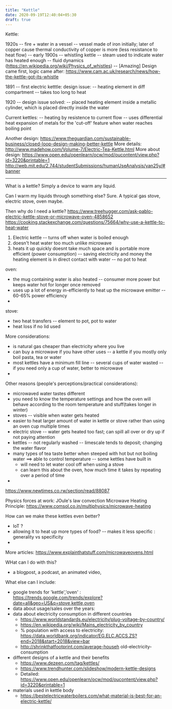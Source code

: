 ```yaml
---
title: "Kettle"
date: 2020-09-19T12:40:04+05:30
draft: true
---
```


Kettle:

1920s -- fire + water in a vessel
	  -- vessel made of iron initially; later of copper cause thermal conductivity of copper is more (less resistance to heat flow)
	  -- early 1900s -- whistling kettle -- steam used to indicate water has heated enough
	  		-- fluid dynamics (https://en.wikipedia.org/wiki/Physics_of_whistles)
	  		-- [Amazing] Design came first, logic came after: https://www.cam.ac.uk/research/news/how-the-kettle-got-its-whistle
	  
1891 -- first electric ketttle: design issue:
			-- heating element in diff compartment -- takes too long to heat 

1920 -- design issue solved:
			-- placed heating element inside a metallic cylinder, which is placed directly inside the water


Current kettles:
	-- heating by resistence to current flow
	-- uses differential heat expansion of metals for the 'cut-off' feature when water reaches boiling point


Another design: https://www.theguardian.com/sustainable-business/closed-loop-design-making-better-kettle
More details: http://www.madehow.com/Volume-7/Electric-Tea-Kettle.html
More about design: https://www.open.edu/openlearn/ocw/mod/oucontent/view.php?id=3220&printable=1
http://web.mit.edu/2.744/studentSubmissions/humanUseAnalysis/yan25y/#banner

------------------

What is a kettle?
Simply a device to warm any liquid.

Can I warm my liquids through something else?
Sure. A typical gas stove, electric stove, oven maybe.

Then why do I need a kettle?
https://www.treehugger.com/ask-pablo-electric-kettle-stove-or-microwave-oven-4858652
https://cooking.stackexchange.com/questions/75664/why-use-a-kettle-to-heat-water
1. Electric kettle -- turns off when water is boiled enough
2. doesn't heat water too much unlike microwave 
3. heats it up quickly 
doesnt take much space and is portable
more efficient (power consumption) -- saving electricity and money
the heating element is in direct contact with water -- no pot to heat 


oven:
- the mug containing water is also heated -- consumer more power but keeps water hot for longer once removed
- uses up a lot of energy in-efficiently to heat up the microwave emitter -- 60-65% power efficiency
- 

stove:
- two heat transfers -- element to pot, pot to water
- heat loss if no lid used

More considerations:
- is natural gas cheaper than electricity where you live
- can buy a microwave if you have other uses -- a kettle if you mostly only boil pasta, tea or water
- most kettles have a minimum fill line -- several cups of water wasted  -- if you need only a cup of water, better to microwave
- 

Other reasons (people's perceptions/practical considerations):
- microwaved water tastes different
- you need to know the temperature settings and how the oven will behave according to the room temperature and stuff(takes longer in winter)
- stoves -- visible when water gets heated
- easier to heat larger amount of water in kettle or stove rather than using an oven cup multiple times
- electric stove -- water gets heated too fast; can spill all over or dry up if not paying attention 
- kettles -- not regularly washed -- limescale tends to deposit; changing the water flavor
- many types of tea taste better when steeped with hot but not boiling water ==> able to control temperature -- some kettles have built in
	- will need to let water cool off when using a stove
	- can learn this about the oven, how much time it takes by repeating over a period of time
- 


https://www.newtimes.co.rw/section/read/88087

Physics forces at work:
JOule's law
convection
Microwave Heating Principle: https://www.comsol.co.in/multiphysics/microwave-heating

How can we make these kettles even better?
- IoT ? 
- allowing it to heat up more types of food? -- makes it less specific  : generality vs specificity
- 


More articles:
https://www.explainthatstuff.com/microwaveovens.html

WHat can I do with this?
- a blogpost, a podcast, an animated video,

What else can I include:
- google trends for 'kettle','oven' : https://trends.google.com/trends/explore?date=all&geo=US&q=stove,kettle,oven
- data about usage/sales over the years: 
- data about electricity consumption in different countries
	- https://www.worldstandards.eu/electricity/plug-voltage-by-country/
	- https://en.wikipedia.org/wiki/Mains_electricity_by_country
	- % population with access to electricity: https://data.worldbank.org/indicator/EG.ELC.ACCS.ZS?end=2018&start=2018&view=bar
	- http://shrinkthatfootprint.com/average-househ old-electricity-consumption
- different designs of a kettle and their benefits
	- https://www.dezeen.com/tag/kettles/
	- https://www.trendhunter.com/slideshow/modern-kettle-designs
	- Detailed: https://www.open.edu/openlearn/ocw/mod/oucontent/view.php?id=3220&printable=1
- materials used in kettle body
	- https://bestelectricwaterboilers.com/what-material-is-best-for-an-electric-kettle/